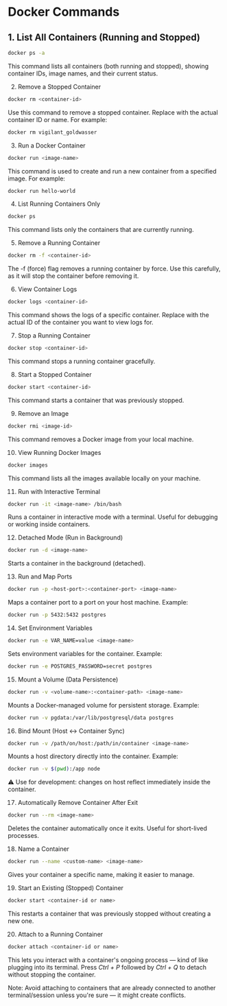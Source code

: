 # Docker Commands

## 1. List All Containers (Running and Stopped)
```bash
docker ps -a
```
This command lists all containers (both running and stopped), showing container IDs, image names, and their current status.

2. Remove a Stopped Container
```bash
docker rm <container-id>
```
Use this command to remove a stopped container. Replace <container-id> with the actual container ID or name. For example:

```bash
docker rm vigilant_goldwasser
```
3. Run a Docker Container
```bash
docker run <image-name>
```
This command is used to create and run a new container from a specified image. For example:

```bash
docker run hello-world
```
4. List Running Containers Only
```bash
docker ps
```
This command lists only the containers that are currently running.

5. Remove a Running Container
```bash
docker rm -f <container-id>
```
The -f (force) flag removes a running container by force. Use this carefully, as it will stop the container before removing it.

6. View Container Logs
```bash
docker logs <container-id>
```
This command shows the logs of a specific container. Replace <container-id> with the actual ID of the container you want to view logs for.

7. Stop a Running Container
```bash
docker stop <container-id>
```
This command stops a running container gracefully.

8. Start a Stopped Container
```bash
docker start <container-id>
```
This command starts a container that was previously stopped.

9. Remove an Image
```bash
docker rmi <image-id>
```
This command removes a Docker image from your local machine.

10. View Running Docker Images
```bash
docker images
```
This command lists all the images available locally on your machine.

11. Run with Interactive Terminal
```bash
docker run -it <image-name> /bin/bash
```
Runs a container in interactive mode with a terminal. Useful for debugging or working inside containers.

12. Detached Mode (Run in Background)
```bash
docker run -d <image-name>
```
Starts a container in the background (detached).

13. Run and Map Ports
```bash
docker run -p <host-port>:<container-port> <image-name>
```
Maps a container port to a port on your host machine.
Example:

```bash
docker run -p 5432:5432 postgres
```
14. Set Environment Variables
```bash
docker run -e VAR_NAME=value <image-name>
```
Sets environment variables for the container.
Example:

```bash
docker run -e POSTGRES_PASSWORD=secret postgres
```
15. Mount a Volume (Data Persistence)
```bash
docker run -v <volume-name>:<container-path> <image-name>
```
Mounts a Docker-managed volume for persistent storage.
Example:

```bash
docker run -v pgdata:/var/lib/postgresql/data postgres
```

16. Bind Mount (Host ↔ Container Sync)
```bash
docker run -v /path/on/host:/path/in/container <image-name>
```
Mounts a host directory directly into the container.
Example:

```bash
docker run -v $(pwd):/app node
```
⚠️ Use for development: changes on host reflect immediately inside the container.

17. Automatically Remove Container After Exit
```bash
docker run --rm <image-name>
```
Deletes the container automatically once it exits. Useful for short-lived processes.

18. Name a Container
```bash
docker run --name <custom-name> <image-name>
```
Gives your container a specific name, making it easier to manage.

19. Start an Existing (Stopped) Container
```bash
docker start <container-id or name>
```
This restarts a container that was previously stopped without creating a new one.

20. Attach to a Running Container
```bash
docker attach <container-id or name>
```
This lets you interact with a container's ongoing process — kind of like plugging into its terminal.
 Press *Ctrl + P* followed by *Ctrl + Q* to detach without stopping the container.

Note: Avoid attaching to containers that are already connected to another terminal/session unless you're
 sure — it might create conflicts.

